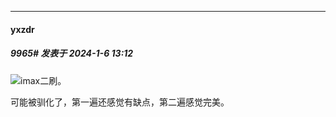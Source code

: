 
*****

####  yxzdr  
##### 9965#       发表于 2024-1-6 13:12

<img src="https://static.saraba1st.com/image/smiley/face2017/066.png" referrerpolicy="no-referrer">imax二刷。

可能被驯化了，第一遍还感觉有缺点，第二遍感觉完美。

